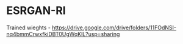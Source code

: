 # ESRGAN-RI

Trained wieghts - https://drive.google.com/drive/folders/11FOdNSI-nq4bmmCrwxfkiDBT0UgWqKlL?usp=sharing
